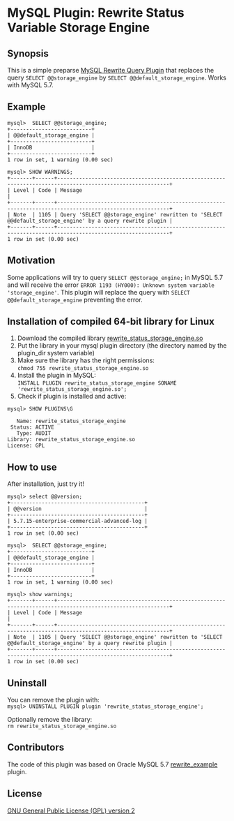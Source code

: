 
MySQL Plugin: Rewrite Status Variable Storage Engine
====================================================

## Synopsis

This is a simple preparse [MySQL Rewrite Query Plugin](https://dev.mysql.com/doc/refman/5.7/en/plugin-types.html#query-rewrite-plugin-type) that replaces the query ```SELECT @@storage_engine``` by ```SELECT @@default_storage_engine```. Works with MySQL 5.7.

## Example

```
mysql>  SELECT @@storage_engine;
+--------------------------+
| @@default_storage_engine |
+--------------------------+
| InnoDB                   |
+--------------------------+
1 row in set, 1 warning (0.00 sec)

mysql> SHOW WARNINGS;
+-------+------+----------------------------------------------------------------------------------------------------------+
| Level | Code | Message                                                                                                  |
+-------+------+----------------------------------------------------------------------------------------------------------+
| Note  | 1105 | Query 'SELECT @@storage_engine' rewritten to 'SELECT @@default_storage_engine' by a query rewrite plugin |
+-------+------+----------------------------------------------------------------------------------------------------------+
1 row in set (0.00 sec)
```

## Motivation

Some applications will try to query ```SELECT @@storage_engine;``` in MySQL 5.7 and will receive the error ```ERROR 1193 (HY000): Unknown system variable 'storage_engine'```. This plugin will replace the query with ```SELECT @@default_storage_engine``` preventing the error.

## Installation of compiled 64-bit library for Linux

1. Download the compiled library [rewrite_status_storage_engine.so](https://github.com/alastori/mysql-plugin-rewrite-status-storage-engine/blob/master/rewrite_status_storage_engine.so)
2. Put the library in your mysql plugin directory (the directory named by the plugin_dir system variable)
3. Make sure the library has the right permissions:  
  ```chmod 755 rewrite_status_storage_engine.so```
4. Install the plugin in MySQL:  
  ```INSTALL PLUGIN rewrite_status_storage_engine SONAME 'rewrite_status_storage_engine.so';```
5. Check if plugin is installed and active:  
  ```
  mysql> SHOW PLUGINS\G  

     Name: rewrite_status_storage_engine
   Status: ACTIVE
     Type: AUDIT
  Library: rewrite_status_storage_engine.so
  License: GPL  
  ```

## How to use

After installation, just try it!
```
mysql> select @@version;
+-------------------------------------------+
| @@version                                 |
+-------------------------------------------+
| 5.7.15-enterprise-commercial-advanced-log |
+-------------------------------------------+
1 row in set (0.00 sec)

mysql>  SELECT @@storage_engine;
+--------------------------+
| @@default_storage_engine |
+--------------------------+
| InnoDB                   |
+--------------------------+
1 row in set, 1 warning (0.00 sec)

mysql> show warnings;
+-------+------+----------------------------------------------------------------------------------------------------------+
| Level | Code | Message                                                                                                  |
+-------+------+----------------------------------------------------------------------------------------------------------+
| Note  | 1105 | Query 'SELECT @@storage_engine' rewritten to 'SELECT @@default_storage_engine' by a query rewrite plugin |
+-------+------+----------------------------------------------------------------------------------------------------------+
1 row in set (0.00 sec)
```

## Uninstall

You can remove the plugin with:  
```mysql> UNINSTALL PLUGIN plugin 'rewrite_status_storage_engine';```

Optionally remove the library:  
```rm rewrite_status_storage_engine.so```

## Contributors

The code of this plugin was based on Oracle MySQL 5.7 [rewrite_example](https://github.com/mysql/mysql-server/tree/5.7/plugin/rewrite_example) plugin.

## License

[GNU General Public License (GPL) version 2](https://www.gnu.org/licenses/old-licenses/gpl-2.0.en.html)
